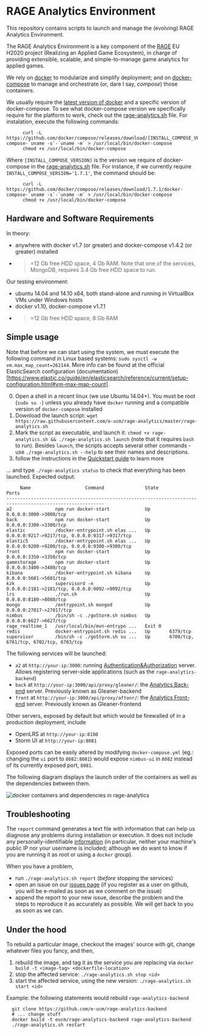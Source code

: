 # RAGE Analytics Environment

This repository contains scripts to launch and manage the (evolving) RAGE Analytics Environment.

The RAGE Analytics Environment is a key component of the [RAGE](http://rageproject.eu/) EU H2020 project 
(Realizing an Applied Game Ecosystem), in charge of providing extensible, scalable, and simple-to-manage
game analytics for applied games.

We rely on [docker](https://docs.docker.com/installation/) to modularize and simplify deployment; and on [docker-compose](https://docs.docker.com/compose/install/) to manage and orchestrate (or, dare I say, _compose_) those containers. 

We usually require the [latest version of docker](https://github.com/docker/docker/releases) and a specific version of docker-compose. To see what docker-compose version we specifically require for the platform to work, check out the [rage-analytics.sh](https://github.com/e-ucm/rage-analytics/blob/master/rage-analytics.sh#L23) file. For instalation, execute the following commands:

          curl -L https://github.com/docker/compose/releases/download/[INSTALL_COMPOSE_VERSION]/docker-compose-`uname -s`-`uname -m` > /usr/local/bin/docker-compose
          chmod +x /usr/local/bin/docker-compose
         
Where `[INSTALL_COMPOSE_VERSION]` is the version we require of docker-compose in the [rage-analytics.sh](https://github.com/e-ucm/rage-analytics/blob/master/rage-analytics.sh#L23) file. For instance, if we currently require `INSTALL_COMPOSE_VERSION='1.7.1'`, the command should be:         

          curl -L https://github.com/docker/compose/releases/download/1.7.1/docker-compose-`uname -s`-`uname -m` > /usr/local/bin/docker-compose
          chmod +x /usr/local/bin/docker-compose

## Hardware and Software Requirements

In theory:

- anywhere with docker v1.7 (or greater) and docker-compose v1.4.2 (or greater) installed 
- >=12 Gb free HDD space, 4 Gb RAM. Note that one of the services, MongoDB, requires 3.4 Gb free HDD space to run.

Our testing environment:
          
- ubuntu 14.04 and 14.10 x64, both stand-alone and running in VirtualBox VMs under Windows hosts
- docker v1.10, docker-compose v1.7.1
- >=12 Gb free HDD space, 8 Gb RAM

## Simple usage

Note that before we can start using the system, we must execute the following command in Linux based systems: `sudo sysctl -w vm.max_map_count=262144`. More info can be found at the official 
ElasticSearch configuration (documentation)[https://www.elastic.co/guide/en/elasticsearch/reference/current/setup-configuration.html#vm-max-map-count].

0. Open a shell in a recent linux (we use Ubuntu 14.04+). You must be root (`sudo su -`) unless you already have `docker` running and a compatible version of `docker-compose` installed 
1. Download the launch script: `wget https://raw.githubusercontent.com/e-ucm/rage-analytics/master/rage-analytics.sh`
2. Mark the script as executable, and launch it: `chmod +x rage-analytics.sh && ./rage-analytics.sh launch` (note that it requires `bash` to run). Besides `launch`, the scripts accepts several other commands - use `./rage-analytics.sh --help` to see their names and descriptions.
3. follow the instructions in the [Quickstart guide](https://github.com/e-ucm/rage-analytics/wiki/Quickstart) to learn more 

... and type `./rage-analytics status` to check that everything has been launched. Expected output:

```
     Name                    Command               State                        Ports                      
----------------------------------------------------------------------------------------------------------
a2                npm run docker-start             Up       0.0.0.0:3000->3000/tcp                         
back              npm run docker-start             Up       0.0.0.0:3300->3300/tcp                         
elastic           /docker-entrypoint.sh elas ...   Up       0.0.0.0:9217->9217/tcp, 0.0.0.0:9317->9317/tcp 
elastic5          /docker-entrypoint.sh elas ...   Up       0.0.0.0:9200->9200/tcp, 0.0.0.0:9300->9300/tcp 
front             npm run docker-start             Up       0.0.0.0:3350->3350/tcp                         
gamestorage       npm run docker-start             Up       0.0.0.0:3400->3400/tcp                         
kibana            /docker-entrypoint.sh kibana     Up       0.0.0.0:5601->5601/tcp                         
kzk               supervisord -n                   Up       0.0.0.0:2181->2181/tcp, 0.0.0.0:9092->9092/tcp 
lrs               ./run.sh                         Up       0.0.0.0:8180->8080/tcp                         
mongo             /entrypoint.sh mongod            Up       0.0.0.0:27017->27017/tcp                       
nimbus            /bin/sh -c ./goStorm.sh nimbus   Up       0.0.0.0:6627->6627/tcp                         
rage_realtime_1   /usr/local/bin/mvn-entrypo ...   Exit 0                                                  
redis             docker-entrypoint.sh redis ...   Up       6379/tcp                                       
supervisor        /bin/sh -c ./goStorm.sh su ...   Up       6700/tcp, 6701/tcp, 6702/tcp, 6703/tcp 
```

The following services will be launched:
* `a2` at `http://your-ip:3000`: running [Authentication&Authorization](https://github.com/e-ucm/a2) server. Allows registering server-side applications (such as the `rage-analytics-backend`) 
* `back` at `http://your-ip:3000/api/proxy/gleaner/`: the [Analytics Back-end](https://github.com/e-ucm/rage-analytics-backend) server. Previously known as Gleaner-backend
* `front` at `http://your-ip:3000/api/proxy/aftonr/`: the [Analytics Front-end](https://github.com/e-ucm/rage-analytics-frontend) server. Previously known as Gleaner-frontend

Other servers, exposed by default but which would be firewalled of in a production deployment, include
* OpenLRS at `http://your-ip:8180`
* Storm UI at `http://your-ip:8081`

Exposed ports can be easily altered by modifying `docker-compose.yml` (eg.: changing the `ui` port to `8082:8081`) would expose `nimbus-ui` in `8082` instead of its currently exposed port, `8081`.

The following diagram displays the launch order of the containers as well as the dependencies between them.

![docker containers and dependencies in rage-analytics](https://cloud.githubusercontent.com/assets/5658058/14140714/fb5b18d8-f67a-11e5-9b9c-41efd9277ee1.png)

## Troubleshooting

The `report` command generates a text file with information that can help us diagnose any problems during installation or execution. It does not include any personally-identifiable [information](https://github.com/e-ucm/rage-analytics/blob/master/rage-analytics.sh) (in particular, neither your machine's public IP  nor your username is included; although we do want to know if you are running it as root or using a `docker` group).

When you have a problem,

- run `./rage-analytics.sh report` (_before_ stopping the services)
- open an issue on our [issues page](https://github.com/e-ucm/rage-analytics/pulls) (if you register as a user on github, you will be e-mailed as soon as we comment on the issue)
- append the report to your new issue, describe the problem and the steps to reproduce it as accurately as possible. We will get back to you as soon as we can.

## Under the hood

To rebuild a particular image, checkout the images' source with git, change whatever files you fancy, and then,

1. rebuild the image, and tag it as the service you are replacing via `docker build -t <image-tag> <dockerfile-location>`
2. stop the affected service: `./rage-analytics.sh stop <id>` 
3. start the affected service, using the new version: `./rage-analytics.sh start <id>` 

Example: the following statements would rebuild `rage-analytics-backend`
```
  git clone https://github.com/e-ucm/rage-analytics-backend
  # ... change stuff
  docker build -t eucm/rage-analytics-backend rage-analytics-backend
  ./rage-analytics.sh restart
```
